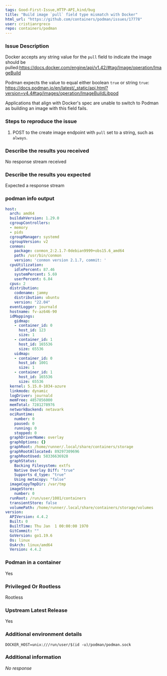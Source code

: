 ```yaml
---
tags: Good-First-Issue,HTTP-API,kind/bug
title: "Build image `pull` field type mismatch with Docker"
html_url: "https://github.com/containers/podman/issues/17778"
user: cristianrgreco
repo: containers/podman
---
```


### Issue Description

Docker accepts any string value for the `pull` field to indicate the image should be pulled:https://docs.docker.com/engine/api/v1.42/#tag/Image/operation/ImageBuild

Podman expects the value to equal either boolean `true` or string `true`:
https://docs.podman.io/en/latest/_static/api.html?version=v4.4#tag/images/operation/ImageBuildLibpod

Applications that align with Docker's spec are unable to switch to Podman as building an image with this field fails.

### Steps to reproduce the issue

1. POST to the create image endpoint with `pull` set to a string, such as `always`.


### Describe the results you received

No response stream received

### Describe the results you expected

Expected a response stream

### podman info output

```yaml
host:
  arch: amd64
  buildahVersion: 1.29.0
  cgroupControllers:
  - memory
  - pids
  cgroupManager: systemd
  cgroupVersion: v2
  conmon:
    package: conmon_2:2.1.7-0debian9999+obs15.6_amd64
    path: /usr/bin/conmon
    version: 'conmon version 2.1.7, commit: '
  cpuUtilization:
    idlePercent: 87.46
    systemPercent: 5.69
    userPercent: 6.84
  cpus: 2
  distribution:
    codename: jammy
    distribution: ubuntu
    version: "22.04"
  eventLogger: journald
  hostname: fv-az646-90
  idMappings:
    gidmap:
    - container_id: 0
      host_id: 123
      size: 1
    - container_id: 1
      host_id: 165536
      size: 65536
    uidmap:
    - container_id: 0
      host_id: 1001
      size: 1
    - container_id: 1
      host_id: 165536
      size: 65536
  kernel: 5.15.0-1034-azure
  linkmode: dynamic
  logDriver: journald
  memFree: 4857856000
  memTotal: 7281278976
  networkBackend: netavark
  ociRuntime:
    number: 0
    paused: 0
    running: 0
    stopped: 0
  graphDriverName: overlay
  graphOptions: {}
  graphRoot: /home/runner/.local/share/containers/storage
  graphRootAllocated: 89297309696
  graphRootUsed: 58336636928
  graphStatus:
    Backing Filesystem: extfs
    Native Overlay Diff: "true"
    Supports d_type: "true"
    Using metacopy: "false"
  imageCopyTmpDir: /var/tmp
  imageStore:
    number: 0
  runRoot: /run/user/1001/containers
  transientStore: false
  volumePath: /home/runner/.local/share/containers/storage/volumes
version:
  APIVersion: 4.4.2
  Built: 0
  BuiltTime: Thu Jan  1 00:00:00 1970
  GitCommit: ""
  GoVersion: go1.19.6
  Os: linux
  OsArch: linux/amd64
  Version: 4.4.2
```


### Podman in a container

Yes

### Privileged Or Rootless

Rootless

### Upstream Latest Release

Yes

### Additional environment details

`DOCKER_HOST=unix:///run/user/$(id -u)/podman/podman.sock`

### Additional information

_No response_